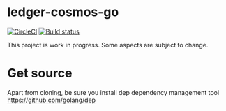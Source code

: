 # ledger-cosmos-go

[![CircleCI](https://circleci.com/gh/ZondaX/ledger-cosmos-go.svg?style=svg)](https://circleci.com/gh/ZondaX/ledger-cosmos-go)
[![Build status](https://ci.appveyor.com/api/projects/status/ovpfx35t289n3403?svg=true)](https://ci.appveyor.com/project/zondax/ledger-cosmos-go)

This project is work in progress. Some aspects are subject to change.

# Get source
Apart from cloning, be sure you install dep dependency management tool
https://github.com/golang/dep
